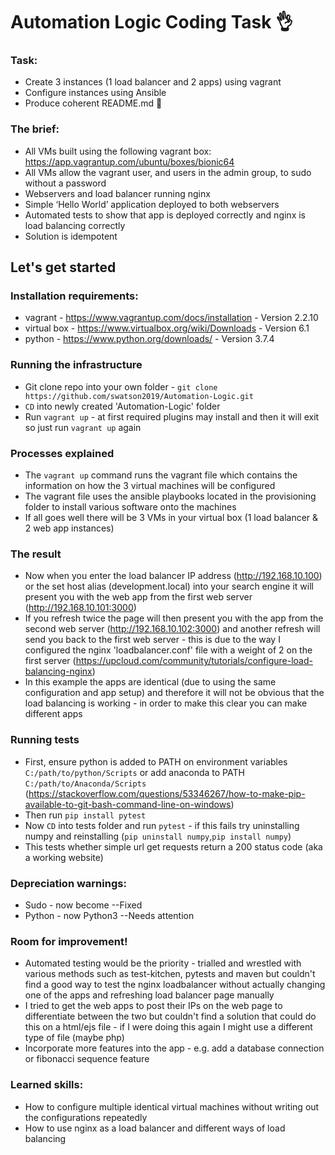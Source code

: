 # Automation Logic Coding Task :ok_hand:

### Task:
- Create 3 instances (1 load balancer and 2 apps) using vagrant
- Configure instances using Ansible
- Produce coherent README.md :eyes:

### The brief:
- All VMs built using the following vagrant box:
https://app.vagrantup.com/ubuntu/boxes/bionic64
- All VMs allow the vagrant user, and users in the admin group, to sudo without a password
- Webservers and load balancer running nginx
- Simple ‘Hello World’ application deployed to both webservers
- Automated tests to show that app is deployed correctly and nginx is load balancing correctly
- Solution is idempotent



## Let's get started

### Installation requirements:
- vagrant - https://www.vagrantup.com/docs/installation - Version 2.2.10
- virtual box - https://www.virtualbox.org/wiki/Downloads - Version 6.1
- python - https://www.python.org/downloads/ - Version 3.7.4

### Running the infrastructure
- Git clone repo into your own folder - ``git clone https://github.com/swatson2019/Automation-Logic.git``
- ``CD`` into newly created 'Automation-Logic' folder
- Run ``vagrant up`` - at first required plugins may install and then it will exit so just run ``vagrant up`` again

### Processes explained
- The ``vagrant up`` command runs the vagrant file which contains the information on how the 3 virtual machines will be configured
- The vagrant file uses the ansible playbooks located in the provisioning folder to install various software onto the machines
- If all goes well there will be 3 VMs in your virtual box (1 load balancer & 2 web app instances)

### The result
- Now when you enter the load balancer IP address (http://192.168.10.100) or the set host alias (development.local) into your search engine it will present you with the web app from the first web server (http://192.168.10.101:3000)
- If you refresh twice the page will then present you with the app from the second web server (http://192.168.10.102:3000) and another refresh will send you back to the first web server - this is due to the way I configured the nginx 'loadbalancer.conf' file with a weight of 2 on the first server (https://upcloud.com/community/tutorials/configure-load-balancing-nginx)
- In this example the apps are identical (due to using the same configuration and app setup) and therefore it will not be obvious that the load balancing is working - in order to make this clear you can make different apps

### Running tests
- First, ensure python is added to PATH on environment variables ``C:/path/to/python/Scripts`` or add anaconda to PATH ``C:/path/to/Anaconda/Scripts`` (https://stackoverflow.com/questions/53346267/how-to-make-pip-available-to-git-bash-command-line-on-windows)
- Then run ``pip install pytest``
- Now ``CD`` into tests folder and run ``pytest`` - if this fails try uninstalling numpy and reinstalling (``pip uninstall numpy``,``pip install numpy``)
- This tests whether simple url get requests return a 200 status code (aka a working website)

### Depreciation warnings:
- Sudo - now become --Fixed
- Python - now Python3 --Needs attention

### Room for improvement!
- Automated testing would be the priority - trialled and wrestled with various methods such as test-kitchen, pytests and maven but couldn't find a good way to test the nginx loadbalancer without actually changing one of the apps and refreshing load balancer page manually
- I tried to get the web apps to post their IPs on the web page to differentiate between the two but couldn't find a solution that could do this on a html/ejs file - if I were doing this again I might use a different type of file (maybe php)
- Incorporate more features into the app - e.g. add a database connection or fibonacci sequence feature

### Learned skills:
- How to configure multiple identical virtual machines without writing out the configurations repeatedly
- How to use nginx as a load balancer and different ways of load balancing
